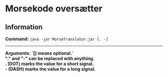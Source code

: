 # Morsekode oversætter

## Information

**Command:** `java -jar MorseTranslator.jar [. -]`

<hr>
<b>Arguments:</b>
<b>`[] means optional.`
<br>"." and "-" can be replaced with anything.
<br>. (DOT) marks the value for a short signal.
<br>- (DASH) marks the value for a long signal.
